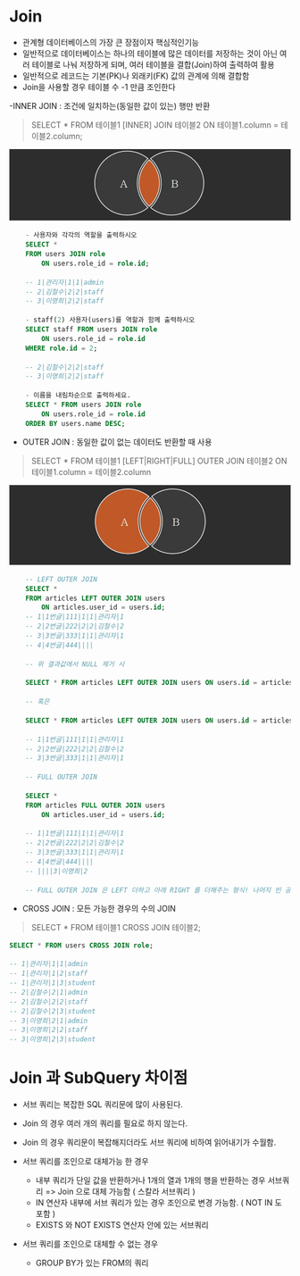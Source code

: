 # Join
  - 관계형 데이터베이스의 가장 큰 장점이자 핵심적인기능
  - 일반적으로 데이터베이스는 하나의 테이블에 많은 데이터를 저장하는 것이 아닌 여러 테이블로 나눠 저장하게 되며, 여러 테이블을 결합(Join)하여 출력하여 활용
  - 일반적으로 레코드는 기본(PK)나 외래키(FK) 값의 관계에 의해 결합함
  - Join을 사용할 경우 테이블 수 -1 만큼 조인한다

  -INNER JOIN : 조건에 일치하는(동일한 값이 있는) 행만 반환
  > SELECT * FROM 테이블1 [INNER] JOIN 테이블2 ON 테이블1.column = 테이블2.column;
  
  ![1](images/1.PNG)

```sql
    - 사용자와 각각의 역할을 출력하시오
    SELECT *
    FROM users JOIN role
        ON users.role_id = role.id;

    -- 1|관리자|1|1|admin
    -- 2|김철수|2|2|staff
    -- 3|이영희|2|2|staff

    - staff(2) 사용자(users)를 역할과 함께 출력하시오
    SELECT staff FROM users JOIN role
        ON users.role_id = role.id
    WHERE role.id = 2;

    -- 2|김철수|2|2|staff
    -- 3|이영희|2|2|staff

    - 이름을 내림차순으로 출력하세요.
    SELECT * FROM users JOIN role
        ON users.role_id = role.id
    ORDER BY users.name DESC;
```
  - OUTER JOIN : 동일한 값이 없는 데이터도 반환할 때 사용
  > SELECT * FROM 테이블1 [LEFT|RIGHT|FULL] OUTER JOIN 테이블2 ON 테이블1.column = 테이블2.column

  ![2](images/2.PNG)

```sql
    -- LEFT OUTER JOIN
    SELECT *
    FROM articles LEFT OUTER JOIN users
        ON articles.user_id = users.id;
    -- 1|1번글|111|1|1|관리자|1
    -- 2|2번글|222|2|2|김철수|2
    -- 3|3번글|333|1|1|관리자|1
    -- 4|4번글|444||||

    -- 위 결과값에서 NULL 제거 시

    SELECT * FROM articles LEFT OUTER JOIN users ON users.id = articles.user_id WHERE users.id != "";

    -- 혹은

    SELECT * FROM articles LEFT OUTER JOIN users ON users.id = articles.user_id WHERE articles.user_id IS NOT NULL;

    -- 1|1번글|111|1|1|관리자|1
    -- 2|2번글|222|2|2|김철수|2
    -- 3|3번글|333|1|1|관리자|1

    -- FULL OUTER JOIN

    SELECT *
    FROM articles FULL OUTER JOIN users
        ON articles.user_id = users.id;

    -- 1|1번글|111|1|1|관리자|1
    -- 2|2번글|222|2|2|김철수|2
    -- 3|3번글|333|1|1|관리자|1
    -- 4|4번글|444||||
    -- ||||3|이영희|2

    -- FULL OUTER JOIN 은 LEFT 더하고 아래 RIGHT 를 더해주는 형식! 나머지 빈 공간은 NULL
```

  - CROSS JOIN : 모든 가능한 경우의 수의 JOIN 
  > SELECT * FROM 테이블1 CROSS JOIN 테이블2;

```sql
SELECT * FROM users CROSS JOIN role;

-- 1|관리자|1|1|admin
-- 1|관리자|1|2|staff
-- 1|관리자|1|3|student
-- 2|김철수|2|1|admin
-- 2|김철수|2|2|staff
-- 2|김철수|2|3|student
-- 3|이영희|2|1|admin
-- 3|이영희|2|2|staff
-- 3|이영희|2|3|student
```

# Join 과 SubQuery 차이점
  - 서브 쿼리는 복잡한 SQL 쿼리문에 많이 사용된다.
  - Join 의 경우 여러 개의 쿼리를 필요로 하지 않는다.
  - Join 의 경우 쿼리문이 복잡해지더라도 서브 쿼리에 비하여 읽어내기가 수월함.

  - 서브 쿼리를 조인으로 대체가능 한 경우
    - 내부 쿼리가 단일 값을 반환하거나 1개의 열과 1개의 행을 반환하는 경우 서브쿼리 => Join 으로 대체 가능함 ( 스칼라 서브쿼리 ) 
    - IN 연산자 내부에 서브 쿼리가 있는 경우 조인으로 변경 가능함. ( NOT IN 도 포함 )
    - EXISTS 와 NOT EXISTS 연산자 안에 있는 서브쿼리

  - 서브 쿼리를 조인으로 대체할 수 없는 경우
    - GROUP BY가 있는 FROM의 쿼리